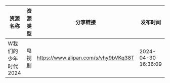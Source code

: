 | 资源名称         | 资源类型 | 分享链接                                 | 发布时间                |
| ------------ | ---- | ------------------------------------ | ------------------- |
| W我们的少年时代2024 | 电视剧  | https://www.alipan.com/s/vhy9bVKq38T | 2024-04-30 16:36:09 |
